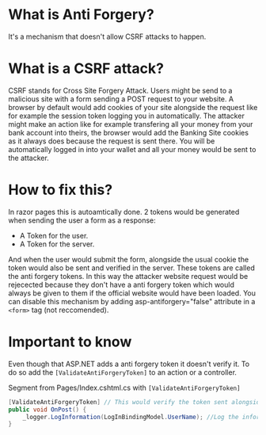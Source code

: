 # What is Anti Forgery?

It's a mechanism that doesn't allow CSRF attacks to happen.

# What is a CSRF attack? 

CSRF stands for Cross Site Forgery Attack. Users might be send to a malicious site with a form sending a POST request to your website.
A browser by default would add cookies of your site alongside the request like for example the session token logging you in automatically.
The attacker might make an action like for example transfering all your money from your bank account into theirs, the browser would add the Banking Site cookies as it always does because the request is sent there. You will be automatically logged in into your wallet and all your money would be sent to the attacker.

# How to fix this?

In razor pages this is autoamtically done. 2 tokens would be generated when sending the user a form as a response:
- A Token for the user.
- A Token for the server.

And when the user would submit the form, alongside the usual cookie the token would also be sent and verified in the server. These tokens are called the anti forgery tokens.
In this way the attacker website request would be rejecected because they don't have a anti forgery token which would always be given to them if the official website would have been loaded.
You can disable this mechanism by adding asp-antiforgery="false" attribute in a `<form>` tag (not reccomended).

# Important to know

Even though that ASP.NET adds a anti forgery token it doesn't verify it. To do so add the `[ValidateAntiForgeryToken]` to an action or a controller. 

Segment from Pages/Index.cshtml.cs with `[ValidateAntiForgeryToken]`

```csharp
[ValidateAntiForgeryToken] // This would verify the token sent alongside the request
public void OnPost() {
    _logger.LogInformation(LogInBindingModel.UserName); //Log the information submited by the user in the form
}
```
